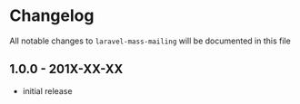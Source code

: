 # Changelog

All notable changes to `laravel-mass-mailing` will be documented in this file

## 1.0.0 - 201X-XX-XX

- initial release
